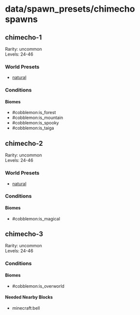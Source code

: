 # data/spawn_presets/chimecho spawns  
  
## chimecho-1  
Rarity: uncommon  
Levels: 24-46  
  
### World Presets  
* [natural](/data/world_presets/natural.md)  
  
### Conditions  
  
#### Biomes  
  * #cobblemon:is_forest
  * #cobblemon:is_mountain
  * #cobblemon:is_spooky
  * #cobblemon:is_taiga
  
  
## chimecho-2  
Rarity: uncommon  
Levels: 24-46  
  
### World Presets  
* [natural](/data/world_presets/natural.md)  
  
### Conditions  
  
#### Biomes  
  * #cobblemon:is_magical
  
  
## chimecho-3  
Rarity: uncommon  
Levels: 24-46  
  
### Conditions  
  
#### Biomes  
  * #cobblemon:is_overworld
  
  
#### Needed Nearby Blocks  
  * minecraft:bell
  
